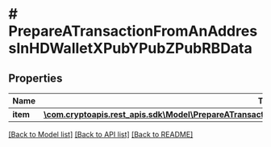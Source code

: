 # # PrepareATransactionFromAnAddressInHDWalletXPubYPubZPubRBData

## Properties

Name | Type | Description | Notes
------------ | ------------- | ------------- | -------------
**item** | [**\com.cryptoapis.rest_apis.sdk\Model\PrepareATransactionFromAnAddressInHDWalletXPubYPubZPubRBDataItem**](PrepareATransactionFromAnAddressInHDWalletXPubYPubZPubRBDataItem.md) |  |

[[Back to Model list]](../../README.md#models) [[Back to API list]](../../README.md#endpoints) [[Back to README]](../../README.md)

